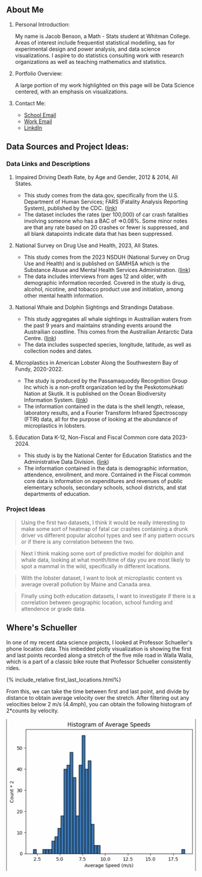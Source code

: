## About Me 
1. Personal Introduction:

    My name is Jacob Benson, a Math - Stats student at Whitman College. Areas of interest include frequentist statistical modelling, sas for experimental design and power analysis, and data science visualizations. I aspire to do statistics consulting work with research organizations as well as teaching mathematics and statistics. 

2. Portfolio Overview:

    A large portion of my work highlighted on this page will be Data Science centered, with an emphasis on visualizations.

3. Contact Me:

   - [School Email](bensonj@whitman.edu)
   - [Work Email](jbenson2470@gmail.com)
   - [LinkdIn](www.linkedin.com/in/jacob-benson-39b3b3339)

## Data Sources and Project Ideas:

### Data Links and Descriptions

1. Impaired Driving Death Rate, by Age and Gender, 2012 & 2014, All States.
    - This study comes from the data.gov, specifically from the U.S. Department of Human Services; FARS (Fatality Analysis Reporting System), published by the CDC. ([link](https://catalog.data.gov/dataset/impaired-driving-death-rate-by-age-and-gender-2012-2014-all-states))
    - The dataset includes the rates (per 100,000) of car crash fatalities involving someone who has a BAC of =>0.08%. Some minor notes are that any rate based on 20 crashes or fewer is suppressed, and all blank datapoints indicate data that has been suppressed. 

  
2. National Survey on Drug Use and Health, 2023, All States.
    - This study comes from the 2023 NSDUH (National Survey on Drug Use and Health) and is published on SAMHSA which is the Substance Abuse and Mental Health Services Administration. ([link](https://www.samhsa.gov/data/report/2023-nsduh-detailed-tables))
    - The data includes interviews from ages 12 and older, with demographic information recorded. Covered in the study is drug, alcohol, nicotine, and tobacco product use and initiation, among other mental health information.
    
    
3. National Whale and Dolphin Sightings and Strandings Database.
    - This study aggregates all whale sightings in Austrailian waters from the past 9 years and maintains stranding events around the Austrailian coastline. This comes from the Austrailian Antarctic Data Centre. ([link](https://obis.org/dataset/0b91d8f6-a50e-44e4-b313-0df7f91f7483))
    - The data includes suspected species, longitude, latitude, as well as collection nodes and dates. 


4. Microplastics in American Lobster Along the Southwestern Bay of Fundy, 2020-2022.
    - The study is produced by the Passamaquoddy Recognition Group Inc which is a non-profit organization led by the Peskotomuhkati Nation at Skutik. It is published on the Ocean Biodiversity Information System. ([link](https://obis.org/dataset/d13d69ac-1ecf-4df0-ac3d-7c767a47abe2))
    - The information contained in the data is the shell length, release, laboratory results, and a Fourier Transform Infrared Spectroscopy (FTIR) data, all for the purpose of looking at the abundance of microplastics in lobsters. 


5. Education Data K-12, Non-Fiscal and Fiscal Common core data 2023-2024.
    - This study is by the National Center for Education Statistics and the Administrative Data Division. ([link](https://nces.ed.gov/admindata/))
    - The information contained in the data is demographic information, attendence, enrollment, and more. Contained in the Fiscal common core data is information on expenditures and revenues of public elementary schools, secondary schools, school districts, and stat departments of education.


### Project Ideas

> Using the first two datasets, I think it would be really interesting to make some sort of heatmap of fatal car crashes containing a drunk driver vs different popular alcohol types and see if any pattern occurs or if there is any correlation between the two.

> Next I think making some sort of predictive model for dolphin and whale data, looking at what month/time of day you are most likely to spot a mammal in the wild, specifically in different locations.

> With the lobster dataset, I want to look at microplastic content vs  average overall pollution by Maine and Canada area.

> Finally using both education datasets, I want to investigate if there is a correlation between geographic location, school funding and attendence or grade data. 

## Where's Schueller

In one of my recent data science projects, I looked at Professor Schueller's phone location data. This imbedded plotly visualization is showing the first and last points recorded along a stretch of the five mile road in Walla Walla, which is a part of a classic bike route that Professor Schueller consistently rides. 

{% include_relative first_last_locations.html%}

From this, we can take the time between first and last point, and divide by distance to obtain average velocity over the stretch. After filtering out any velocities below 2 m/s (4.4mph), you can obtain the following histogram of 2*counts by velocity. 



![Count Histograms](Histogram.png)

